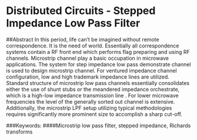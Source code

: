 # Distributed Circuits - Stepped Impedance Low Pass Filter

##Abstract
In this period, life can’t be imagined without remote correspondence. It is the need of 
world. Essentially all correspondence systems contain a RF front end which performs flag 
preparing and using RF channels. Microstrip channel play a basic occupation in 
microwave applications. The system for step impedance low pass demonstrate channel is 
used to design microstrip channel. For ventured impedance channel configuration, low 
and high trademark impedance lines are utilized. Standard structure of microstrip low 
pass channels essentially consolidates either the use of shunt stubs or the meandered 
impedance orchestrate, which is a high-low impedance transmission line . For lower 
microwave frequencies the level of the generally sorted out channel is extensive. 
Additionally, the microstrip LPF setup utilizing typical methodologies requires 
significantly more prominent size to accomplish a sharp cut-off.

###Keywords:
####Microstrip low pass filter, stepped impedance, Richards transforms
